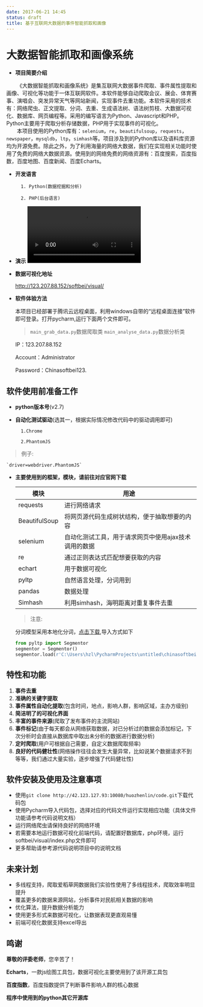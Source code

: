 ```yaml
---
date: 2017-06-21 14:45
status: draft
title: 基于互联网大数据的事件智能抓取和画像
---
```


# 大数据智能抓取和画像系统

- **项目简要介绍**
    
&emsp;&emsp;《大数据智能抓取和画像系统》是集互联网大数据事件爬取、事件属性提取和画像、可视化等功能于一体互联网软件。本软件能够自动爬取会议、展会、体育赛事、演唱会、突发异常天气等网站新闻，实现事件去重功能。本软件采用的技术有：网络爬虫、正文提取、分词、去重、生成语法树、语法树剪枝、大数据可视化、数据库、网页编程等。采用的编写语言为Python、Javascript和PHP。Python主要用于爬取分析存储数据，PHP用于实现事件的可视化。  
&emsp;&emsp;本项目使用的Python库有：`selenium`，`re`，`beautifulsoup`，`requests`，`newspaper`，`mysqldb`，`ltp`，`simhash`等。项目涉及到的Python库以及语料库资源均为开源免费。除此之外，为了利用海量的网络大数据，我们在实现相关功能时使用了免费的网络大数据资源。使用到的网络免费的网络资源有：百度搜索，百度指数，百度地图、百度新闻、百度Echarts。  

- **开发语言**
    
        1. Python(数据挖掘和分析)
       
        2. PHP(后台语言)

- **演示**
    ![演示视频](http://qwe.cherwb.cn/data/demo.mp4)

-  **数据可视化地址**
    
    <http://123.207.88.152/softbei/visual/>

-  **软件体验方法**

	本项目已经部署于腾讯云远程桌面，利用windows自带的“远程桌面连接”软件即可登录。打开pycharm,运行下面两个文件即可。
	> `main_grab_data.py`数据爬取类
	`main_analyse_data.py`数据分析类

    IP：123.207.88.152
    
    Account：Administrator
    
    Password：Chinasoftbei123.
## 软件使用前准备工作

- **python版本号**(v2.7)

- **自动化测试驱动**(选其一，根据实际情况修改代码中的驱动调用即可)
        
        1.Chrome
        
        2.PhantomJS
>   例子:

    `driver=webdriver.PhantomJS`
  
- **主要使用到的框架，模块，请前往对应官网下载**

    | 模块 | 用途 |
    | -------- | -------- |
    | requests   | 进行网络请求   |
    | BeautifulSoup   | 将网页源代码生成树状结构，便于抽取想要的内容   |
    | selenium        |      自动化测试工具，用于请求网页中使用ajax技术调用的数据|
    | re        |     通过正则表达式匹配想要获取的内容|
    | echart|用于数据可视化|
    | pyltp|自然语言处理，分词用到|
    | pandas|数据处理|
    | Simhash|利用simhash，海明距离对重复事件去重|

    >   注意:

    分词模型采用本地化分词，[点击下载](http://pan.baidu.com/s/1hsceROC),导入方式如下

    ```python
    from pyltp import Segmentor
    segmentor = Segmentor()
    segmentor.load(r'C:\Users\hzl\PycharmProjects\untitled\chinasoftbei\analyse\ltp_data                \cws.model')  # 分句模型
    ```

## 特性和功能
1. **事件去重**
2. **准确的关键字提取**
3. **事件属性自动化提取**(包含时间，地点，影响人群，影响区域，主办方级别)
4. **简洁明了的可视化界面**
5. **丰富的事件来源**(爬取了发布事件的主流网站)
6. **事件标记**(由于每天都会从网络获取数据，对已分析过的数据会添加标记，下次分析时会直接从数据库中取出未分析的数据进行数据分析)
7. **定时爬取**(用户可根据自己需要，自定义数据爬取频率)
8. **良好的代码健壮性**(网络操作往往会发生大量异常，比如说某个数据请求不到等等，我们通过大量实验，逐步增强了代码健壮性)

## 软件安装及使用及注意事项
-   使用`git clone http://42.123.127.93:10080/huozhenlin/code.git`下载代码包
-   使用Pycharm导入代码包，选择对应的代码文件运行实现相应功能（具体文件功能请参考代码说明文档）
-   运行网络爬虫请保持良好的网络环境
-   若需要本地运行数据可视化前端代码，请配置好数据库，php环境，运行softbei/visual/index.php文件即可
-   更多帮助请参考源代码说明项目中的说明文档

## 未来计划
-   多线程支持，爬取爱稻草网数据我们实验性使用了多线程技术，爬取效率明显提升
-   覆盖更多的数据来源网站，分析事件对民航相关数据的影响
-   优化算法，提升数据分析能力
-   使用更多形式来数据可视化，让数据表现更直观易懂
-   前端可视化数据支持excel导出 

## 鸣谢
**尊敬的评委老师**，您辛苦了！

**Echarts**，一款js绘图工具包，数据可视化主要使用到了该开源工具包

**百度指数**，百度指数提供了判断事件影响人群的核心数据

**程序中使用到的python其它开源库**
